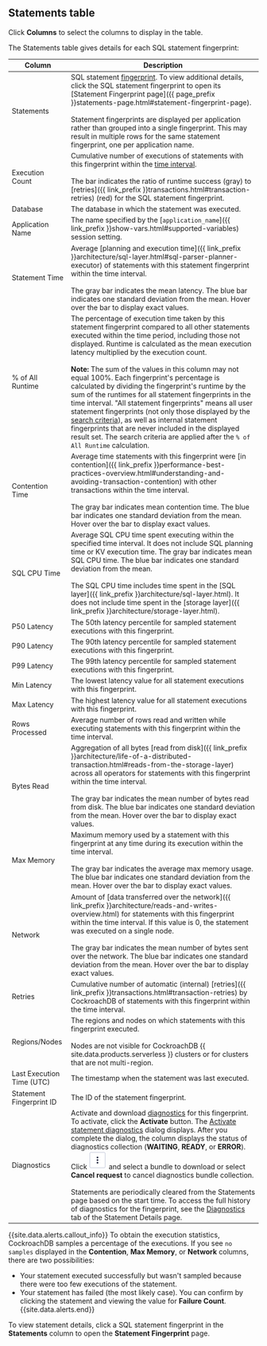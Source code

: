 ## Statements table

Click **Columns** to select the columns to display in the table.

The Statements table gives details for each SQL statement fingerprint:

Column | Description
-----|------------
Statements | SQL statement [fingerprint](#sql-statement-fingerprints). To view additional details, click the SQL statement fingerprint to open its [Statement Fingerprint page]({{ page_prefix }}statements-page.html#statement-fingerprint-page).<br><br>Statement fingerprints are displayed per application rather than grouped into a single fingerprint. This may result in multiple rows for the same statement fingerprint, one per application name.
Execution Count | Cumulative number of executions of statements with this fingerprint within the [time interval](#time-interval). <br><br>The bar indicates the ratio of runtime success (gray) to [retries]({{ link_prefix }}transactions.html#transaction-retries) (red) for the SQL statement fingerprint.
Database | The database in which the statement was executed.
Application Name | The name specified by the [`application_name`]({{ link_prefix }}show-vars.html#supported-variables) session setting.
Statement Time | Average [planning and execution time]({{ link_prefix }}architecture/sql-layer.html#sql-parser-planner-executor) of statements with this statement fingerprint within the time interval. <br><br>The gray bar indicates the mean latency. The blue bar indicates one standard deviation from the mean. Hover over the bar to display exact values.
<a id="percent-of-all-runtime"></a>% of All Runtime | The percentage of execution time taken by this statement fingerprint compared to all other statements executed within the time period, including those not displayed. Runtime is calculated as the mean execution latency multiplied by the execution count.<br><br><b>Note:</b> The sum of the values in this column may not equal 100%. Each fingerprint's percentage is calculated by dividing the fingerprint's runtime by the sum of the runtimes for all statement fingerprints in the time interval. "All statement fingerprints" means all user statement fingerprints (not only those displayed by the [search criteria](#search-criteria)), as well as internal statement fingerprints that are never included in the displayed result set. The search criteria are applied after the `% of All Runtime` calculation.
Contention Time | Average time statements with this fingerprint were [in contention]({{ link_prefix }}performance-best-practices-overview.html#understanding-and-avoiding-transaction-contention) with other transactions within the time interval.<br><br>The gray bar indicates mean contention time. The blue bar indicates one standard deviation from the mean. Hover over the bar to display exact values.
SQL CPU Time | Average SQL CPU time spent executing within the specified time interval. It does not include SQL planning time or KV execution time. The gray bar indicates mean SQL CPU time. The blue bar indicates one standard deviation from the mean. <br><br>The SQL CPU time includes time spent in the [SQL layer]({{ link_prefix }}architecture/sql-layer.html). It does not include time spent in the [storage layer]({{ link_prefix }}architecture/storage-layer.html).
P50 Latency | The 50th latency percentile for sampled statement executions with this fingerprint.
P90 Latency | The 90th latency percentile for sampled statement executions with this fingerprint.
P99 Latency | The 99th latency percentile for sampled statement executions with this fingerprint.
Min Latency | The lowest latency value for all statement executions with this fingerprint.
Max Latency | The highest latency value for all statement executions with this fingerprint.
Rows Processed | Average number of rows read and written while executing statements with this fingerprint within the time interval.
Bytes Read | Aggregation of all bytes [read from disk]({{ link_prefix }}architecture/life-of-a-distributed-transaction.html#reads-from-the-storage-layer) across all operators for statements with this fingerprint within the time interval. <br><br>The gray bar indicates the mean number of bytes read from disk. The blue bar indicates one standard deviation from the mean. Hover over the bar to display exact values.
Max Memory | Maximum memory used by a statement with this fingerprint at any time during its execution within the time interval. <br><br>The gray bar indicates the average max memory usage. The blue bar indicates one standard deviation from the mean. Hover over the bar to display exact values.
Network | Amount of [data transferred over the network]({{ link_prefix }}architecture/reads-and-writes-overview.html) for statements with this fingerprint within the time interval. If this value is 0, the statement was executed on a single node. <br><br>The gray bar indicates the mean number of bytes sent over the network. The blue bar indicates one standard deviation from the mean. Hover over the bar to display exact values.
Retries | Cumulative number of automatic (internal) [retries]({{ link_prefix }}transactions.html#transaction-retries) by CockroachDB of statements with this fingerprint within the time interval.
Regions/Nodes | The regions and nodes on which statements with this fingerprint executed. <br><br>Nodes are not visible for CockroachDB {{ site.data.products.serverless }} clusters or for clusters that are not multi-region.
Last Execution Time (UTC)| The timestamp when the statement was last executed.
Statement Fingerprint ID | The ID of the statement fingerprint.
Diagnostics | Activate and download [diagnostics](#diagnostics) for this fingerprint. To activate, click the **Activate** button. The [Activate statement diagnostics](#activate-diagnostics-collection-and-download-bundles) dialog displays. After you complete the dialog, the column displays the status of diagnostics collection (**WAITING**, **READY**, or **ERROR**). Click ![Vertical ellipsis](/images/common/ui-ellipsis-button.png) and select a bundle to download or select **Cancel request** to cancel diagnostics bundle collection. <br><br>Statements are periodically cleared from the Statements page based on the start time. To access the full history of diagnostics for the fingerprint, see the [Diagnostics](#diagnostics) tab of the Statement Details page.

{{site.data.alerts.callout_info}}
To obtain the execution statistics, CockroachDB samples a percentage of the executions. If you see `no samples` displayed in the **Contention**, **Max Memory**, or **Network** columns, there are two possibilities:
- Your statement executed successfully but wasn't sampled because there were too few executions of the statement.
- Your statement has failed (the most likely case). You can confirm by clicking the statement and viewing the value for **Failure Count**.
{{site.data.alerts.end}}

To view statement details, click a SQL statement fingerprint in the **Statements** column to open the **Statement Fingerprint** page.
